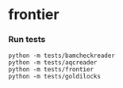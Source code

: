 frontier
========

### Run tests
    python -m tests/bamcheckreader
    python -m tests/aqcreader
    python -m tests/frontier
    python -m tests/goldilocks
